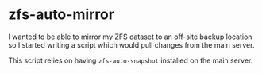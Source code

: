 # zfs-auto-mirror
I wanted to be able to mirror my ZFS dataset to an off-site backup location so I started writing a script which would pull changes from the main server.
  
This script relies on having `zfs-auto-snapshot` installed on the main server.
